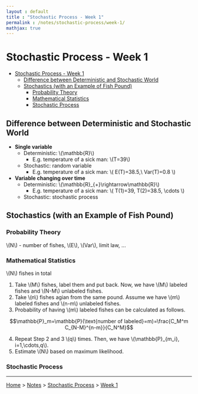 ```yaml
---
layout : default
title : "Stochastic Process - Week 1"
permalink : /notes/stochastic-process/week-1/
mathjax: true
---
```


<script src="https://cdnjs.cloudflare.com/ajax/libs/mathjax/2.7.6/MathJax.js?config=TeX-MML-AM_CHTML" async="" type="text/javascript"> </script>

# Stochastic Process - Week 1

- [Stochastic Process - Week 1](#stochastic-process---week-1)
  - [Difference between Deterministic and Stochastic World](#difference-between-deterministic-and-stochastic-world)
  - [Stochastics (with an Example of Fish Pound)](#stochastics-with-an-example-of-fish-pound)
    - [Probability Theory](#probability-theory)
    - [Mathematical Statistics](#mathematical-statistics)
    - [Stochastic Process](#stochastic-process)

## Difference between Deterministic and Stochastic World

- **Single variable**
  - Deterministic: \\(\mathbb{R}\\)
    - E.g. temperature of a sick man: \\(T=39\\)
  - Stochastic: random variable
    - E.g. temperature of a sick man: \\( E(T)=38.5,\ Var(T)=0.8 \\)
- **Variable changing over time**
  - Deterministic: \\(\mathbb{R}_{+}\rightarrow\mathbb{R}\\)
    - E.g. temperature of a sick man: \\( T(1)=39, T(2)=38.5, \cdots \\)
  - Stochastic: stochastic process

## Stochastics (with an Example of Fish Pound)

### Probability Theory

\\(N\\) - number of fishes, \\(E\\), \\(Var\\), limit law, ...

### Mathematical Statistics

\\(N\\) fishes in total

1. Take \\(M\\) fishes, label them and put back. Now, we have \\(M\\) labeled fishes and \\(N-M\\) unlabeled fishes.
2. Take \\(n\\) fishes agian from the same pound. Assume we have \\(m\\) labeled fishes and \\(n-m\\) unlabeled fishes.
3. Probability of having \\(m\\) labeled fishes can be calculated as follows.

$$\mathbb{P}_m=\mathbb{P}(\text{number of labeled}=m)=\frac{C_M^m C_{N-M}^{n-m}}{C_N^M}$$

4. Repeat Step 2 and 3 \\(q\\) times. Then, we have \\(\mathbb{P}_{m_i}, i=1,\cdots,q\\).
5. Estimate \\(N\\) based on maximum likelihood.

### Stochastic Process


---

[Home](/) > [Notes](/notes/) > [Stochastic Process](/notes/stochastic-process/) > [Week 1](/notes/stochastic-process/week-1/)